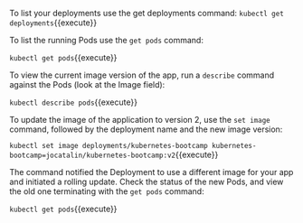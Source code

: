 To list your deployments use the get deployments command:
`kubectl get deployments`{{execute}}

To list the running Pods use the `get pods` command:

`kubectl get pods`{{execute}}

To view the current image version of the app, run a `describe` command against the Pods (look at the Image field):

`kubectl describe pods`{{execute}}

To update the image of the application to version 2, use the `set image` command, followed by the deployment name and the new image version:

`kubectl set image deployments/kubernetes-bootcamp kubernetes-bootcamp=jocatalin/kubernetes-bootcamp:v2`{{execute}}

The command notified the Deployment to use a different image for your app and initiated a rolling update. Check the status of the new Pods, and view the old one terminating with the `get pods` command:

`kubectl get pods`{{execute}}

